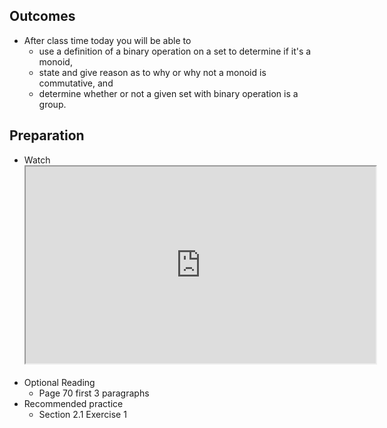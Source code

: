 <h2>Outcomes</h2>
<ul>
<li>After class time today you will be able to
<ul>
<li>use a definition of a binary operation on a set to determine if it's a monoid,</li>
<li>state and give reason as to why or why not a monoid is commutative, and</li>
<li>determine whether or not a given set with binary operation is a group.</li>
</ul>
</li>
</ul>
<h2>Preparation</h2>
<ul>
<li>Watch<br><iframe title="embedded content" src="https://www.youtube.com/embed/yHq_yzYZV6U" width="560" height="315" allowfullscreen="allowfullscreen" allow="accelerometer; autoplay; clipboard-write; encrypted-media; gyroscope; picture-in-picture" data-mce-fragment="1"></iframe>&nbsp;</li>
<li>Optional Reading
<ul>
<li>Page 70 first 3 paragraphs</li>
</ul>
</li>
<li>Recommended practice
<ul>
<li>Section 2.1 Exercise 1&nbsp;</li>
</ul>
</li>
</ul>